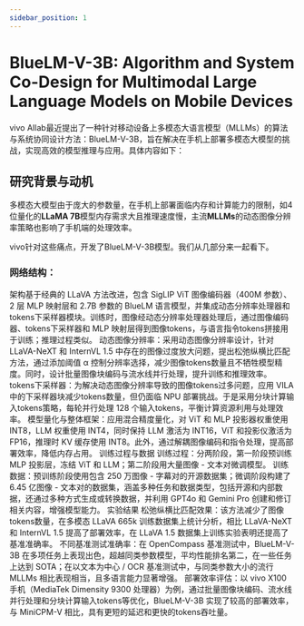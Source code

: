 ```yaml
---
sidebar_position: 1
---
```


# BlueLM-V-3B: Algorithm and System Co-Design for Multimodal Large Language Models on Mobile Devices

vivo AIlab最近提出了一种针对移动设备上多模态大语言模型（MLLMs）的算法与系统协同设计方法：BlueLM-V-3B，旨在解决在手机上部署多模态大模型的挑战，实现高效的模型推理与应用。具体内容如下：
## 研究背景与动机
多模态大模型由于庞大的参数量，在手机上部署面临内存和计算能力的限制，如4位量化的**LLaMA 7B**模型内存需求大且推理速度慢，主流**MLLMs**的动态图像分辨率策略也影响了手机端的处理效率。

vivo针对这些痛点，开发了BlueLM-V-3B模型。我们从几部分来一起看下。
### 网络结构：
架构基于经典的 LLaVA 方法改进，包含 SigLIP ViT 图像编码器（400M 参数）、2 层 MLP 映射层和 2.7B 参数的 BlueLM 语言模型，并集成动态分辨率处理器和tokens下采样器模块。训练时，图像经动态分辨率处理器处理后，通过图像编码器、tokens下采样器和 MLP 映射层得到图像tokens，与语言指令tokens拼接用于训练；推理过程类似。
动态图像分辨率：采用动态图像分辨率设计，针对 LLaVA-NeXT 和 InternVL 1.5 中存在的图像过度放大问题，提出松弛纵横比匹配方法，通过添加阈值 α 控制分辨率选择，减少图像tokens数量且不牺牲模型精度。同时，设计批量图像块编码与流水线并行处理，提升训练和推理效率。
tokens下采样器：为解决动态图像分辨率导致的图像tokens过多问题，应用 VILA 中的下采样器块减少tokens数量，但仍面临 NPU 部署挑战。于是采用分块计算输入tokens策略，每轮并行处理 128 个输入tokens，平衡计算资源利用与处理效率。
模型量化与整体框架：应用混合精度量化，对 ViT 和 MLP 投影器权重使用 INT8，LLM 权重使用 INT4，同时保持 LLM 激活为 INT16，ViT 和投影仪激活为 FP16，推理时 KV 缓存使用 INT8。此外，通过解耦图像编码和指令处理，提高部署效率，降低内存占用。
训练过程与数据
训练过程：分两阶段，第一阶段预训练 MLP 投影层，冻结 ViT 和 LLM；第二阶段用大量图像 - 文本对微调模型。
训练数据：预训练阶段使用包含 250 万图像 - 字幕对的开源数据集；微调阶段构建了 6.45 亿图像 - 文本对的数据集，涵盖多种任务和数据类型，包括开源和内部数据，还通过多种方式生成或转换数据，并利用 GPT4o 和 Gemini Pro 创建和修订相关内容，增强模型能力。
实验结果
松弛纵横比匹配效果：该方法减少了图像tokens数量，在多模态 LLaVA 665k 训练数据集上统计分析，相比 LLaVA-NeXT 和 InternVL 1.5 提高了部署效率，在 LLaVA 1.5 数据集上训练实验表明还提高了基准准确率。
不同基准测试准确率：在 OpenCompass 基准测试中，BlueLM-V-3B 在多项任务上表现出色，超越同类参数模型，平均性能排名第二，在一些任务上达到 SOTA；在以文本为中心 / OCR 基准测试中，与同类参数大小的流行 MLLMs 相比表现相当，且多语言能力显著增强。
部署效率评估：以 vivo X100 手机（MediaTek Dimensity 9300 处理器）为例，通过批量图像块编码、流水线并行处理和分块计算输入tokens等优化，BlueLM-V-3B 实现了较高的部署效率，与 MiniCPM-V 相比，具有更短的延迟和更快的tokens吞吐量。